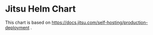 # Jitsu Helm Chart

This chart is based on https://docs.jitsu.com/self-hosting/production-deployment .

